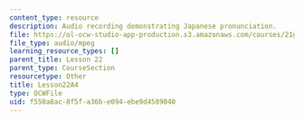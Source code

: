 ```yaml
---
content_type: resource
description: Audio recording demonstrating Japanese pronunciation.
file: https://ol-ocw-studio-app-production.s3.amazonaws.com/courses/21g-504-japanese-iv-spring-2009/f550a8ac8f5fa36be094ebe9d4589040_Lesson22A4.mp3
file_type: audio/mpeg
learning_resource_types: []
parent_title: Lesson 22
parent_type: CourseSection
resourcetype: Other
title: Lesson22A4
type: OCWFile
uid: f550a8ac-8f5f-a36b-e094-ebe9d4589040
---
```

